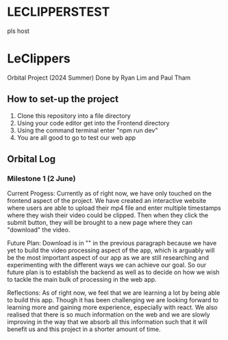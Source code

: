 # LECLIPPERSTEST
pls host

# LeClippers
Orbital Project (2024 Summer)
Done by Ryan Lim and Paul Tham

## How to set-up the project

1. Clone this repository into a file directory
2. Using your code editor get into the Frontend directory
3. Using the command terminal enter "npm run dev"
4. You are all good to go to test our web app

## Orbital Log

### Milestone 1 (2 June)

Current Progess:
Currently as of right now, we have only touched on the frontend aspect of the project. We have created an interactive website where users are able to upload their mp4 file and enter multiple timestamps where they wish their video could be clipped. Then when they click the submit button, they will be brought to a new page where they can "download" the video.

Future Plan:
Download is in "" in the previous paragraph because we have yet to build the video processing aspect of the app, which is arguably will be the most important aspect of our app as we are still researching and experimenting with the different ways we can achieve our goal. So our future plan is to establish the backend as well as to decide on how we wish to tackle the main bulk of processing in the web app.

Reflections:
As of right now, we feel that we are learning a lot by being able to build this app. Though it has been challenging we are looking forward to learning more and gaining more experience, especially with react. We also realised that there is so much information on the web and we are slowly improving in the way that we absorb all this information such that it will benefit us and this project in a shorter amount of time.
